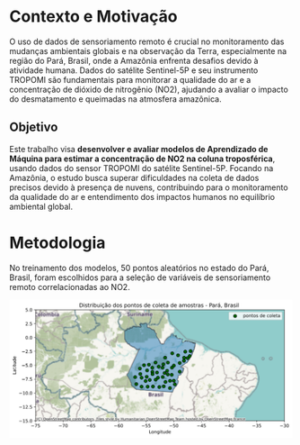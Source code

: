 # Contexto e Motivação

O uso de dados de sensoriamento remoto é crucial no monitoramento das mudanças ambientais globais e na observação da Terra, especialmente na região do Pará, Brasil, onde a Amazônia enfrenta desafios devido à atividade humana. Dados do satélite Sentinel-5P e seu instrumento TROPOMI são fundamentais para monitorar a qualidade do ar e a concentração de dióxido de nitrogênio (NO2), ajudando a avaliar o impacto do desmatamento e queimadas na atmosfera amazônica.

## Objetivo

Este trabalho visa **desenvolver e avaliar modelos de Aprendizado de Máquina para estimar a concentração de NO2 na coluna troposférica**, usando dados do sensor TROPOMI do satélite Sentinel-5P. Focando na Amazônia, o estudo busca superar dificuldades na coleta de dados precisos devido à presença de nuvens, contribuindo para o monitoramento da qualidade do ar e entendimento dos impactos humanos no equilíbrio ambiental global.

# Metodologia

No treinamento dos modelos, 50 pontos aleatórios no estado do Pará, Brasil, foram escolhidos para a seleção de variáveis de sensoriamento remoto correlacionadas ao NO2.

![Pontos de coleta das amostras](./pontos_coleta.svg)
